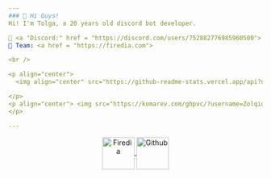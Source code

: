 ```yaml
---
### 👋 Hi Guys!
Hi! I'm Tolga, a 20 years old discord bot developer. 

🔸 <a "Discord:" href = "https://discord.com/users/752882776985960500"> </a>
🔸 Team: <a href = "https://firedia.com">

<br />

<p align="center">
  <img align="center" src="https://github-readme-stats.vercel.app/api?username=Zolqid&show_icons=true&theme=dark&line_height=21" alt="legend-js' github stats"/>

</p>
<p align="center"> <img src="https://komarev.com/ghpvc/?username=Zolqid" alt="yus" /> 
</p>

---
```


<p align='center'> <a href="https://discord.gg/uYNb5dy7jC">
<img align="center" alt="Firedia" width="64px"src="https://cdn.discordapp.com/attachments/901833378955952129/1152598842978611210/adae1ea9caf9ad7a6c6ce4fdec65490d.png" >
<a href="https://github.com/Zolqid">
<img align="center" alt="Github" width="64px"src="https://1000logos.net/wp-content/uploads/2021/05/GitHub-logo.png" />
</a> </p>
